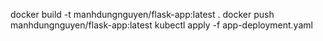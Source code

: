docker build -t manhdungnguyen/flask-app:latest .
docker push manhdungnguyen/flask-app:latest
kubectl apply -f app-deployment.yaml